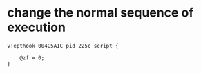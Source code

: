 # change the normal sequence of execution

```
v!epthook 004C5A1C pid 225c script {
```

```
	@zf = 0;
}
```
